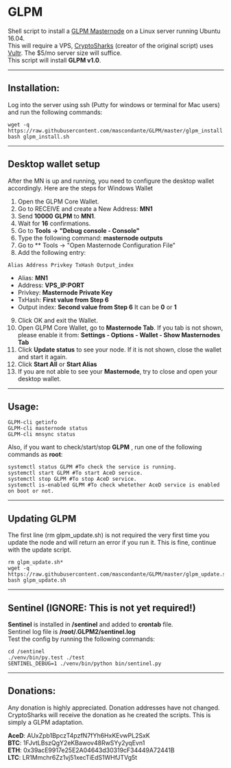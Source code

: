 # GLPM
Shell script to install a [GLPM Masternode](http://glacierplatform.io/) on a Linux server running Ubuntu 16.04.  
This will require a VPS, [CryptoSharks](https://github.com/cryptosharks131/) (creator of the original script) uses [Vultr](https://www.vultr.com/?ref=7310394).  The $5/mo server size will suffice.  
This script will install **GLPM v1.0**.
***

## Installation:
Log into the server using ssh (Putty for windows or terminal for Mac users) and run the following commands:
```
wget -q https://raw.githubusercontent.com/mascondante/GLPM/master/glpm_install.sh
bash glpm_install.sh
```
***

## Desktop wallet setup

After the MN is up and running, you need to configure the desktop wallet accordingly. Here are the steps for Windows Wallet
1. Open the GLPM Core Wallet.
2. Go to RECEIVE and create a New Address: **MN1**
3. Send **10000** **GLPM** to **MN1**.
4. Wait for **16** confirmations.
5. Go to **Tools -> "Debug console - Console"**
6. Type the following command: **masternode outputs**
7. Go to  ** Tools -> "Open Masternode Configuration File"
8. Add the following entry:
```
Alias Address Privkey TxHash Output_index
```
* Alias: **MN1**
* Address: **VPS_IP:PORT**
* Privkey: **Masternode Private Key**
* TxHash: **First value from Step 6** 
* Output index:  **Second value from Step 6** It can be **0** or **1**
9. Click OK and exit the Wallet.
10. Open GLPM Core Wallet, go to **Masternode Tab**. If you tab is not shown, please enable it from: **Settings - Options - Wallet - Show Masternodes Tab**
11. Click **Update status** to see your node. If it is not shown, close the wallet and start it again.
10. Click **Start All** or **Start Alias**
11. If you are not able to see your **Masternode**, try to close and open your desktop wallet.
***

## Usage:
```
GLPM-cli getinfo
GLPM-cli masternode status
GLPM-cli mnsync status
```
Also, if you want to check/start/stop **GLPM** , run one of the following commands as **root**:
```
systemctl status GLPM #To check the service is running.
systemctl start GLPM #To start AceD service.
systemctl stop GLPM #To stop AceD service.
systemctl is-enabled GLPM #To check whetether AceD service is enabled on boot or not.
```
***

## Updating GLPM
The first line (rm glpm_update.sh) is not required the very first time you update the node and will return an error if you run it.  This is fine, continue with the update script.
```
rm glpm_update.sh*
wget -q https://raw.githubusercontent.com/mascondante/GLPM/master/glpm_update.sh
bash glpm_update.sh
```
***

## Sentinel (IGNORE: This is not yet required!)

**Sentinel** is installed in **/sentinel** and added to **crontab** file.  
Sentinel log file is **/root/.GLPM2/sentinel.log**  
Test the config by running the following commands:
```
cd /sentinel
./venv/bin/py.test ./test
SENTINEL_DEBUG=1 ./venv/bin/python bin/sentinel.py
```
***

## Donations:  

Any donation is highly appreciated.  Donation addresses have not changed. CryptoSharks will receive the donation as he created the scripts. This is simply a GLPM adaptation.

**AceD**: AUxZpb1BpczT4pzfN7fYh6HxKEvwPL2SxK  
**BTC**: 1FJvtLBszQgY2eKBawov48RwSYy2yqEvn1  
**ETH**: 0x39acE9917e25E2A04643d30319cF34449A72441B  
**LTC**: LR1Mmchr6Zz1vj51xecTiEdS1WHfJTVg5t
